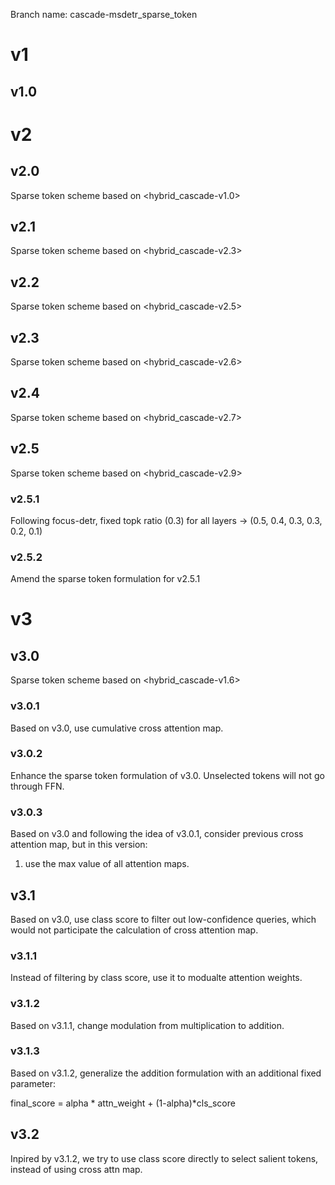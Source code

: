 Branch name: cascade-msdetr_sparse_token

# v1
## v1.0



# v2
## v2.0
Sparse token scheme based on <hybrid_cascade-v1.0>

## v2.1
Sparse token scheme based on <hybrid_cascade-v2.3>

## v2.2
Sparse token scheme based on <hybrid_cascade-v2.5>

## v2.3
Sparse token scheme based on <hybrid_cascade-v2.6>

## v2.4
Sparse token scheme based on <hybrid_cascade-v2.7>

## v2.5
Sparse token scheme based on <hybrid_cascade-v2.9>

### v2.5.1
Following focus-detr, 
fixed topk ratio (0.3) for all layers ->
(0.5, 0.4, 0.3, 0.3, 0.2, 0.1)

### v2.5.2
Amend the sparse token formulation for v2.5.1


# v3
## v3.0
Sparse token scheme based on <hybrid_cascade-v1.6>

### v3.0.1
Based on v3.0, use cumulative cross attention map.

### v3.0.2
Enhance the sparse token formulation of v3.0. Unselected tokens will not go through FFN.

### v3.0.3
Based on v3.0 and following the idea of v3.0.1, consider previous cross attention map, but in this version:

1. use the max value of all attention maps. 



## v3.1
Based on v3.0, use class score to filter out low-confidence queries, which would not participate the calculation of cross attention map.

### v3.1.1
Instead of filtering by class score, use it to modualte attention weights.

### v3.1.2
Based on v3.1.1, change modulation from multiplication to addition.

### v3.1.3
Based on v3.1.2, generalize the addition formulation with an additional fixed parameter:

final_score = alpha * attn_weight + (1-alpha)*cls_score

## v3.2
Inpired by v3.1.2, we try to use class score directly to select salient tokens, instead of using cross attn map.
